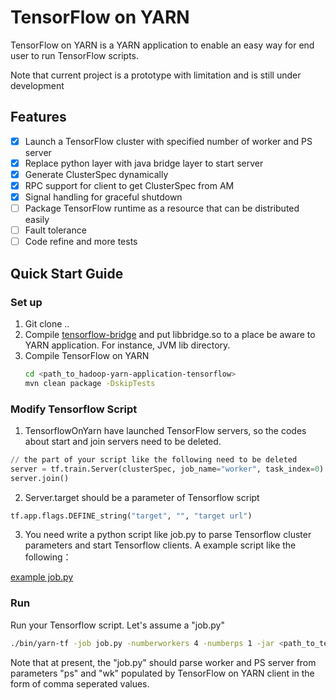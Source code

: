 TensorFlow on YARN
======================
TensorFlow on YARN is a YARN application to enable an easy way for end user to run TensorFlow scripts.

Note that current project is a prototype with limitation and is still under development

## Features
- [x] Launch a TensorFlow cluster with specified number of worker and PS server
- [x] Replace python layer with java bridge layer to start server
- [x] Generate ClusterSpec dynamically
- [x] RPC support for client to get ClusterSpec from AM
- [x] Signal handling for graceful shutdown
- [ ] Package TensorFlow runtime as a resource that can be distributed easily
- [ ] Fault tolerance
- [ ] Code refine and more tests

## Quick Start Guide 
### Set up
1. Git clone ..
2. Compile [tensorflow-bridge](../tensorflow-bridge/README.md) and put libbridge.so to a place be aware to YARN application. For instance, JVM lib directory.
3. Compile TensorFlow on YARN
   ```sh
   cd <path_to_hadoop-yarn-application-tensorflow>
   mvn clean package -DskipTests
   ```

### Modify Tensorflow Script

1. TensorflowOnYarn have launched TensorFlow servers, so the  codes about start and join servers need to be deleted.

```python
// the part of your script like the following need to be deleted
server = tf.train.Server(clusterSpec, job_name="worker", task_index=0)
server.join()
```
2. Server.target should be a parameter of Tensorflow script

```python
tf.app.flags.DEFINE_string("target", "", "target url")
```

3. You need write a python script like job.py to parse Tensorflow cluster parameters and start Tensorflow clients. A example script like the following：

[example job.py](https://github.com/Gnillor/HDL/blob/tensorflow-doc/hadoop-deeplearning-project/YARN-TensorFlow/hadoop-yarn-applications-tensorflow/job.py)

### Run  
Run your Tensorflow script. Let's assume a "job.py"

   ```sh
   ./bin/yarn-tf -job job.py -numberworkers 4 -numberps 1 -jar <path_to_tensorflow-on-yarn-with-dependency_jar>
   ```
   Note that at present, the "job.py" should parse worker and PS server from parameters "ps" and "wk" populated by TensorFlow on YARN client in the form of comma seperated values.
